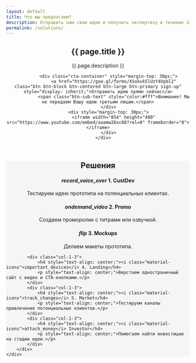```yaml
---
layout: default
title: Что мы предлагаем?
description: Отправить нам свою идею и получить экспертизу в течение 24 ч. бесплатно
permalink: /solutions/
---
```

<header class="fancy-hero new-content">
 		<div class="container">
 			<h2>{{ page.title }}</h2>
			<p class="sub-text landing-page">{{ page.description }}</p>

			<div class="cta-container" style="margin-top: 30px;">
				<a href="https://goo.gl/forms/XSokvk5lUzY4Vpbl2" class="btn btn-block btn-centered btn-large btn-primary sign-up" style="display: inherit;">Отправить идею прямо сейчас</a>
				<span class="btn-sub-text" style="color:#fff">Внимание! Мы не передаем Вашу идею третьим лицам.</span>
			</div>
			<div style="margin-top: 30px;">
				<iframe width="854" height="480" src="https://www.youtube.com/embed/aaamw26xc68?rel=0" frameborder="0"></iframe>
			</div>
		</div>
</header>

<section style="background: #f5f5f5">
	<div class="container">
		<h2 style="text-align: center;">Решения</h2>
		<div class="other-features">
			<div class="col-1-3">
				<h4 style="text-align: center;"><i class="material-icons">record_voice_over</i> 1. CustDev</h4>
				<p style="text-align: center;">Тестируем идею прототипа на потенциальных клиентах.</p>
			</div>
			<div class="col-1-3">
				<h4 style="text-align: center;"><i class="material-icons">ondemand_video</i> 2. Promo</h4>
				<p style="text-align: center;">Создаем проморолик с титрами или озвучкой.</p>
			</div>
			<div class="col-1-3">
				<h4 style="text-align: center;"><i class="material-icons">flip</i> 3. Mockups</h4>
				<p style="text-align: center;">Делаем макеты прототипа.</p>
			</div>

			<div class="col-1-3">
				<h4 style="text-align: center;"><i class="material-icons">important_devices</i> 4. Landing</h4>
				<p style="text-align: center;">Верстаем одностраничный сайт с видео и CTA-кнопками.</p>
			</div>
			<div class="col-1-3">
				<h4 style="text-align: center;"><i class="material-icons">track_changes</i> 5. Market</h4>
				<p style="text-align: center;">Тестируем каналы привлечения потенциальных клиентов.</p>
			</div>
			<div class="col-1-3">
				<h4 style="text-align: center;"><i class="material-icons">attach_money</i> Investor</h4>
				<p style="text-align: center;">Помогаем найти инвестиции на стадии идеи.</p>
			</div>
		</div>
	</div>
</section>


